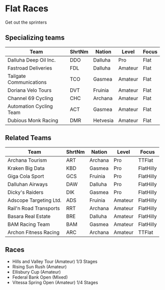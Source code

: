 # Flat Races

Get out the sprinters

## Specializing teams

| Team | ShrtNm | Nation | Level | Focus |
|-------|-------|---------|-------|-----|
| Dalluha Deep Oil Inc. | DDO | Dalluha | Pro | Flat
| Fastroad Deliveries | FDL | Dalluha | Amateur | Flat
| Tailgate Communications | TCO | Gasmea | Amateur | Flat
| Doriana Velo Tours | DVT | Fruinia | Amateur | Flat
| Channel 69 Cycling | CHC | Archana | Amateur | Flat
| Automation Cycling Team  | ACT | Gasmea | Amateur | Flat
| Dubious Monk Racing | DMR | Hetvesia | Amateur | Flat

## Related Teams

| Team | ShrtNm | Nation | Level | Focus |
|-------|-------|---------|-------|-----|
| Archana Tourism | ART | Archana | Pro | TTFlat
| Kraken Big Data | KBD | Gasmea | Pro | FlatHilly
| Giga Cola Sport | GCS | Fruinia | Pro | FlatHilly
| Dalluhan Airways | DAW | Dalluha | Pro | FlatHilly
| Dicky's Raiders | DIK | Gasmea | Pro | FlatHilly
| Adscope Targeting Ltd. | ADS | Fruinia | Amateur | FlatHilly
| Rail'n Road Transports | RRT | Archana | Amateur | FlatHilly
| Basara Real Estate | BRE | Dalluha | Amateur | FlatHilly
| BAM Racing Team | BAM | Gasmea | Amateur | FlatHilly
| Archon Fitness Racing | ARC | Archana | Amateur | TTFlat

## Races

* Hills and Valley Tour (Amateur) 1/3 Stages
* Rising Sun Rush (Amateur)
* Ellisbury Cup (Amateur)
* Federal Bank Open (Mixed)
* Vitessa Spring Open (Amateur) 1/4 Stages